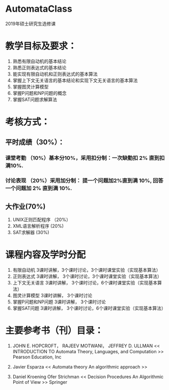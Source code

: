 # AutomataClass
2019年硕士研究生选修课
# 教学目标及要求：
1.	熟悉有限自动机的基本结论
2.	熟悉正则表达式的基本结论
3.	能实现有限自动机和正则表达式的基本算法
4.	掌握上下文无关语言的基本结论和实现下文无关语言的基本算法
5.	掌握图灵计算模型
6.	掌握P问题和NP问题的概念
7.	掌握SAT问题求解算法


# 考核方式： 
## 平时成绩（30%）：
### 课堂考勤 （10%）基本分10%，采用扣分制：一次缺勤扣 2% 直到扣满10%.
### 讨论表现 （20%）采用加分制： 提一个问题加2%直到满 10%, 回答一个问题加 2%      直到满 10%.

## 大作业(70%) 
1.	UNIX正则匹配程序 （20%）
2.	XML语言解析程序  (20%)
3.	SAT求解器  (30%)


# 课程内容及学时分配

1.	有限自动机 3课时讲解，3个课时讨论，3个课时课堂实验（实现基本算法）
2.	正则表达式 3课时讲解， 3个课时讨论，3个课时课堂实验（实现基本算法）
3.	上下文无关语言 3课时讲解， 3个课时讨论，6个课时课堂实验（实现基本算法）
4.	图灵计算模型   3课时讲解， 3个课时讨论
5.	掌握P问题和NP问题 3课时讲解， 3个课时讨论
6.	掌握SAT问题 3课时讲解， 3个课时讨论，6个课时课堂实验（实现基本算法）

# 主要参考书（刊）目录：

1. JOHN E. HOPCROFT，
RAJEEV MOTWANI，
JEFFREY D. ULLMAN
<< INTRODUCTION TO Automata Theory, Languages, and Computation >>
Pearson Education, Inc


2. Javier Esparza
<< Automata theory An algorithmic approach >>


3. Daniel Kroening Ofer Strichman
<< Decision Procedures An Algorithmic Point of View >>
Springer




